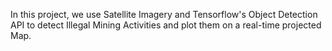In this project, we use Satellite Imagery and Tensorflow's Object Detection API to detect Illegal Mining Activities and plot them on a real-time projected Map.

